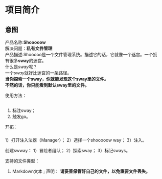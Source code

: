 # 项目简介

## 意图

产品名称:**Shooooow**  
解决问题：**私有文件管理**  
产品描述:Shooooo是一个文件管理系统。描述它的话，它就像一个迷宫。一个拥有很多**sway**的迷宫。  
什么是*sway*呢？  
一个*sway*就好比迷宫的一条路径。  
**当你探索一个sway，你就能发现这个sway里的文件。  
不然的话，你只能看到默认sway里的文件。**  

使用方法：
##
1. 标注sway；
2. 触发go。

开拓：
###
1）打开注入法器（Manager）；
2）选择一个shooooow way；
3）注入。

创建swway：
1）冒险者组队；
2）探索sway；
3）标记sways。

支持的文件类型：
1)	Markdown文本 ;
声明：
**请妥善保管好自己的文件，以免重要文件丢失。**
